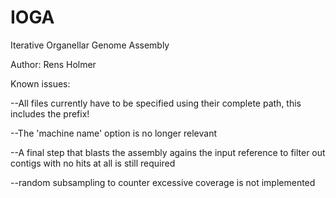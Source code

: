 IOGA
====

Iterative Organellar Genome Assembly

Author: Rens Holmer

Known issues: 

  --All files currently have to be specified using their complete path, this includes the prefix!
  
  --The 'machine name' option is no longer relevant
  
  --A final step that blasts the assembly agains the input reference to filter out contigs with no hits at all is still required
  
  --random subsampling to counter excessive coverage is not implemented

